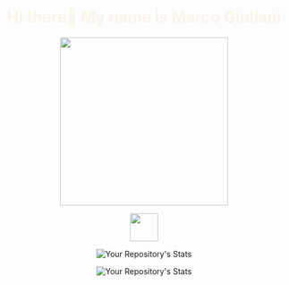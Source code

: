 <h1 align='center' style='color:#F9F5EB'>Hi there👋 My name is Marco Giuliani</h1>

<div align='center'>

<img src="https://media.giphy.com/media/102h4wsmCG2s12/giphy.gif" width="300"/>

<br>

 <a href="https://www.linkedin.com/in/marco-giuliani-2a20b4179/"><img src="https://img.shields.io/badge/linkedin-%230077B5.svg?&style=for-the-badge&logo=linkedin&logoColor=white" height=50></a> 



![Your Repository's Stats](https://github-readme-stats.vercel.app/api/top-langs/?username=marcogiu&theme=white-green)

![Your Repository's Stats](https://github-readme-stats.vercel.app/api?username=marcogiu&show_icons=true)




</div>
